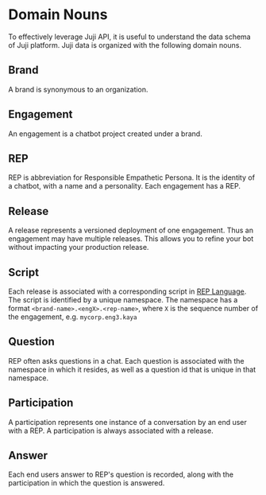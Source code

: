 
# Domain Nouns

To effectively leverage Juji API, it is useful to understand the data schema of Juji platform. Juji data is organized with the following domain nouns.

## Brand

A brand is synonymous to an organization.

## Engagement

An engagement is a chatbot project created under a brand.

## REP

REP is abbreviation for Responsible Empathetic Persona. It is the identity of
a chatbot, with a name and a personality. Each engagement has a REP.

## Release

A release represents a versioned deployment of one engagement.
Thus an engagement may have multiple releases. This allows you to refine your
bot without impacting your production release.

## Script

Each release is associated with a corresponding script in [REP Language](../reference/). The script is identified by a unique namespace. The namespace has a format `<brand-name>.<engX>.<rep-name>`, where `X` is the sequence number of the engagement, e.g. `mycorp.eng3.kaya`

## Question

REP often asks questions in a chat. Each question is associated with the namespace in
which it resides, as well as a question id that is unique in that namespace.

## Participation

A participation represents one instance of a conversation by an end user with a REP.
A participation is always associated with a release.

## Answer

Each end users answer to REP's question is recorded, along with the participation
in which the question is answered.

